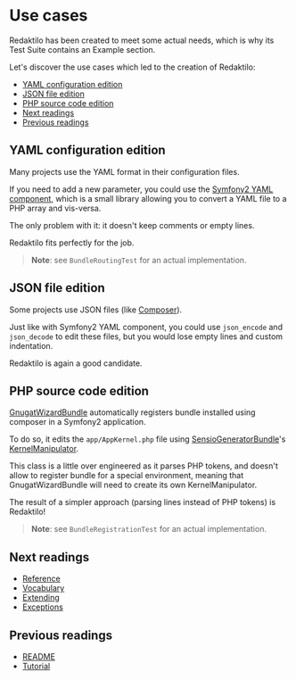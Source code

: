 # Use cases

Redaktilo has been created to meet some actual needs, which is why its
Test Suite contains an Example section.

Let's discover the use cases which led to the creation of Redaktilo:

* [YAML configuration edition](#yaml-configuration-edition)
* [JSON file edition](#json-file-edition)
* [PHP source code edition](#php-source-code-edition)
* [Next readings](#next-readings)
* [Previous readings](#previous-readings)

## YAML configuration edition

Many projects use the YAML format in their configuration files.

If you need to add a new parameter, you could use the
[Symfony2 YAML component](http://symfony.com/doc/current/components/yaml/index.html),
which is a small library allowing you to convert a YAML file to a PHP array and
vis-versa.

The only problem with it: it doesn't keep comments or empty lines.

Redaktilo fits perfectly for the job.

> **Note**: see `BundleRoutingTest` for an actual implementation.

## JSON file edition

Some projects use JSON files (like [Composer](https://getcomposer.org/)).

Just like with Symfony2 YAML component, you could use `json_encode` and
`json_decode` to edit these files, but you would lose empty lines and custom
indentation.

Redaktilo is again a good candidate.

## PHP source code edition

[GnugatWizardBundle](https://github.com/gnugat/GnugatWizardBundle) automatically
registers bundle installed using composer in a Symfony2 application.

To do so, it edits the `app/AppKernel.php` file using
[SensioGeneratorBundle](https://github.com/sensiolabs/SensioGeneratorBundle)'s
[KernelManipulator](https://github.com/sensiolabs/SensioGeneratorBundle/blob/8b7a33aa3d22388443b6de0b0cf184122e9f60d2/Manipulator/KernelManipulator.php).

This class is a little over engineered as it parses PHP tokens, and doesn't
allow to register bundle for a special environment, meaning that
GnugatWizardBundle will need to create its own KernelManipulator.

The result of a simpler approach (parsing lines instead of PHP tokens) is
Redaktilo!

> **Note**: see `BundleRegistrationTest` for an actual implementation.

## Next readings

* [Reference](03-reference.md)
* [Vocabulary](04-vocabulary.md)
* [Extending](05-extending.md)
* [Exceptions](06-exceptions.md)

## Previous readings

* [README](../README.md)
* [Tutorial](01-tutorial.md)
